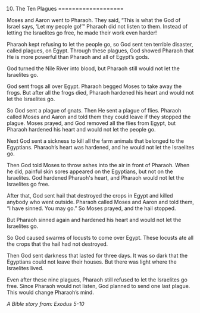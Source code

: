 10. The Ten Plagues
===================

Moses and Aaron went to Pharaoh. They said, “This is what the God of
Israel says, ‘Let my people go!’” Pharaoh did not listen to them.
Instead of letting the Israelites go free, he made their work even
harder!

Pharaoh kept refusing to let the people go, so God sent ten terrible
disaster, called plagues, on Egypt. Through these plagues, God showed
Pharaoh that He is more powerful than Pharaoh and all of Egypt’s gods.

God turned the Nile River into blood, but Pharaoh still would not let
the Israelites go.

God sent frogs all over Egypt. Pharaoh begged Moses to take away the
frogs. But after all the frogs died, Pharaoh hardened his heart and
would not let the Israelites go.

So God sent a plague of gnats. Then He sent a plague of flies. Pharaoh
called Moses and Aaron and told them they could leave if they stopped
the plague. Moses prayed, and God removed all the flies from Egypt, but
Pharaoh hardened his heart and would not let the people go.

Next God sent a sickness to kill all the farm animals that belonged to
the Egyptians. Pharaoh’s heart was hardened, and he would not let the
Israelites go.

Then God told Moses to throw ashes into the air in front of Pharaoh.
When he did, painful skin sores appeared on the Egyptians, but not on
the Israelites. God hardened Pharaoh's heart, and Pharaoh would not let
the Israelites go free.

After that, God sent hail that destroyed the crops in Egypt and killed
anybody who went outside. Pharaoh called Moses and Aaron and told them,
“I have sinned. You may go.” So Moses prayed, and the hail stopped.

But Pharaoh sinned again and hardened his heart and would not let the
Israelites go.

So God caused swarms of locusts to come over Egypt. These locusts ate
all the crops that the hail had not destroyed.

Then God sent darkness that lasted for three days. It was so dark that
the Egyptians could not leave their houses. But there was light where
the Israelites lived.

Even after these nine plagues, Pharaoh still refused to let the
Israelites go free. Since Pharaoh would not listen, God planned to send
one last plague. This would change Pharaoh’s mind.

*A Bible story from: Exodus 5-10*
